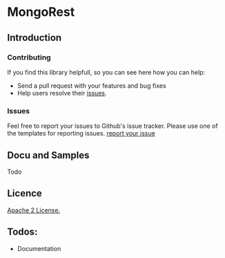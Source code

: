 # MongoRest 

## Introduction

### Contributing
If you find this library helpfull, so you can see here how you can help:
- Send a pull request with your features and bug fixes
- Help users resolve their [issues](https://github.com/QuadStingray/mongorest/issues).

### Issues
Feel free to report your issues to Github's issue tracker. Please use one of the templates for reporting issues. [report your issue](https://github.com/QuadStingray/mongorest/issues/new/choose)

## Docu and Samples
Todo

## Licence
[Apache 2 License.](https://github.com/QuadStingray/speedtest/blob/master/LICENSE)

## Todos:
* Documentation